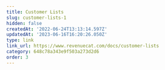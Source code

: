 ```yaml
---
title: Customer Lists
slug: customer-lists-1
hidden: false
createdAt: '2022-06-24T13:13:14.597Z'
updatedAt: '2023-06-16T16:20:26.050Z'
type: link
link_url: https://www.revenuecat.com/docs/customer-lists
category: 648c78a343e9f503a273d2d6
order: 3
---
```

